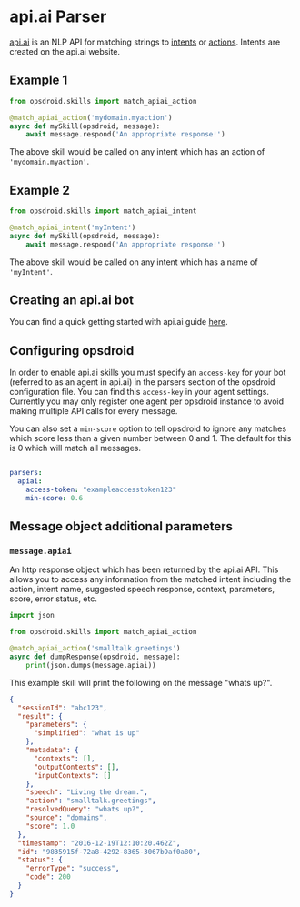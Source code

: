 # api.ai Parser

[api.ai](https://api.ai) is an NLP API for matching strings to [intents](https://docs.api.ai/docs/concept-intents) or [actions](https://docs.api.ai/docs/concept-actions). Intents are created on the api.ai website.

## Example 1

```python
from opsdroid.skills import match_apiai_action

@match_apiai_action('mydomain.myaction')
async def mySkill(opsdroid, message):
    await message.respond('An appropriate response!')
```

The above skill would be called on any intent which has an action of `'mydomain.myaction'`.

## Example 2

```python
from opsdroid.skills import match_apiai_intent

@match_apiai_intent('myIntent')
async def mySkill(opsdroid, message):
    await message.respond('An appropriate response!')
```

The above skill would be called on any intent which has a name of `'myIntent'`.

## Creating an api.ai bot

You can find a quick getting started with api.ai guide [here](https://docs.api.ai/docs/get-started).

## Configuring opsdroid

In order to enable api.ai skills you must specify an `access-key` for your bot (referred to as an agent in api.ai) in the parsers section of the opsdroid configuration file. You can find this `access-key` in your agent settings. Currently you may only register one agent per opsdroid instance to avoid making multiple API calls for every message.

You can also set a `min-score` option to tell opsdroid to ignore any matches which score less than a given number between 0 and 1. The default for this is 0 which will match all messages.

```yaml

parsers:
  apiai:
    access-token: "exampleaccesstoken123"
    min-score: 0.6
```

## Message object additional parameters

### `message.apiai`

An http response object which has been returned by the api.ai API. This allows you to access any information from the matched intent including the action, intent name, suggested speech response, context, parameters, score, error status, etc.

```python
import json

from opsdroid.skills import match_apiai_action

@match_apiai_action('smalltalk.greetings')
async def dumpResponse(opsdroid, message):
    print(json.dumps(message.apiai))
```

This example skill will print the following on the message "whats up?".

```json
{
  "sessionId": "abc123",
  "result": {
    "parameters": {
      "simplified": "what is up"
    },
    "metadata": {
      "contexts": [],
      "outputContexts": [],
      "inputContexts": []
    },
    "speech": "Living the dream.",
    "action": "smalltalk.greetings",
    "resolvedQuery": "whats up?",
    "source": "domains",
    "score": 1.0
  },
  "timestamp": "2016-12-19T12:10:20.462Z",
  "id": "9835915f-72a8-4292-8365-3067b9af0a80",
  "status": {
    "errorType": "success",
    "code": 200
  }
}
```

